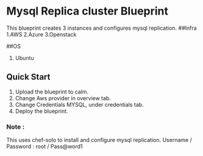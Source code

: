 # Mysql Replica cluster Blueprint

This blueprint creates 3 instances and configures mysql replication.
##Infra
 1.AWS
 2.Azure
 3.Openstack

##OS
 1. Ubuntu 

## Quick Start
 1. Upload the blueprint to calm.
 2. Change Aws provider in overview tab.
 3. Change Credentials MYSQL, under credentials tab.
 4. Deploy the blueprint.

### Note :
 This uses chef-solo to install and configure mysql replication.
 Username / Password : root / Pass@word1

